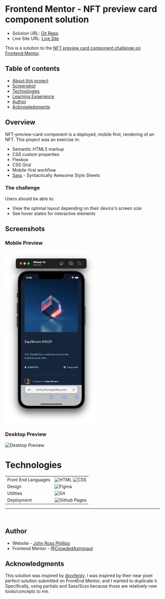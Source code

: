 # Frontend Mentor - NFT preview card component solution

- Solution URL: [Git Repo](https://github.com/CrowdedAstronaut/front-end-mentor/tree/main/NFT-preview-card)
- Live Site URL: [Live Site](https://www.nft.johnrossphillips.com/)

This is a solution to the [NFT preview card component challenge on Frontend Mentor](https://www.frontendmentor.io/challenges/nft-preview-card-component-SbdUL_w0U).

## Table of contents

- [About this project](#about)
- [Screenshot](#screenshot)
- [Technologies](#technologies)
- [Learning Experience](#learning)
- [Author](#author)
- [Acknowledgments](#acknowledgments)

## Overview <a name="about"></a>

NFT-preview-card-component is a deployed, mobile first, rendering of an NFT. This project was an exercise in:

- Semantic HTML5 markup
- CSS custom properties
- Flexbox
- CSS Grid
- Mobile-first workflow
- [Sass](https://sass-lang.com/) - Syntactically Awesome Style Sheets

### The challenge

Users should be able to:

- View the optimal layout depending on their device's screen size
- See hover states for interactive elements

## Screenshots <a name="screenshot"></a>

### Mobile Preview

![Mobile Preview](https://github.com/CrowdedAstronaut/NFT-preview-card/raw/main/images/NFT_preview_mobile.png)

### Desktop Preview

![Desktop Preview]()

# Technologies <a name="technologies"></a>

<table>
  <tbody>
    <tr>
      <td>Front End Languages</td>
      <td>
        <img alt="HTML" src="https://img.shields.io/badge/html5%20-%23E34F26.svg?&style=for-the-badge&logo=html5&logoColor=white" />
        <img alt="CSS" src="https://img.shields.io/badge/css3%20-%231572B6.svg?&style=for-the-badge&logo=css3&logoColor=white" />
      </td>
    </tr>
      <td>Design</td>
      <td>
        <img alt="Figma" src="https://img.shields.io/badge/Figma-F24E1E?style=for-the-badge&logo=figma&logoColor=white" />
      </td>
    </tr>
    <tr>
      <td>Utilities</td>
      <td>
        <img alt="Git" src="https://img.shields.io/badge/Git-F05032?style=for-the-badge&logo=git&logoColor=white" />
      </td>
    </tr>
    <tr>
      <td>Deployment</td>
      <td>
          <img alt="Github Pages" src="https://img.shields.io/badge/github-100000?style=for-the-badge&logo=github&logoColor=white"/>
      </td>
    </tr>
  </tbody>
</table>

<hr />
<br />

## Author <a name="author"></a>

- Website - [John Ross Phillips](https://www.johnrossphillips.com)
- Frontend Mentor - [@CrowdedAstronaut](https://www.frontendmentor.io/profile/CrowdedAstronaut)

## Acknowledgments <a name="acknowledgments"></a>

This solution was inspired by [@xvferdy](https://www.frontendmentor.io/profile/xvferdy). I was inspired by their near pixel perfect solution submitted on FrontEnd Mentor, and I wanted to duplicate it. Specifically, using partials and Sass/Scss because those are relatively new tools/concepts to me.
